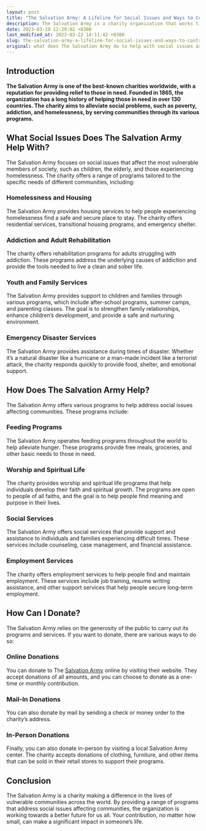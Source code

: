 ```yaml
---
layout: post
title: "The Salvation Army: A Lifeline for Social Issues and Ways to Contribute"
description: The Salvation Army is a charity organization that works tirelessly to tackle social issues by providing support and aid to those in need. They offer assistance to the homeless, poverty-stricken families, disaster victims, and those addicted to drugs and alcohol. The organization relies on donations to fund these programs and is always grateful for any support. If you would like to donate, visit their website to find out more.
date: 2023-03-19 12:29:02 +0300
last_modified_at: 2023-03-22 14:11:42 +0300
slug: the-salvation-army-a-lifeline-for-social-issues-and-ways-to-contribute
original: what does The Salvation Army do to help with social issues as a charity, how do they do it, how can i donate?
---
```

## Introduction

**The Salvation Army is one of the best-known charities worldwide, with a reputation for providing relief to those in need. Founded in 1865, the organization has a long history of helping those in need in over 130 countries. The charity aims to alleviate social problems, such as poverty, addiction, and homelessness, by serving communities through its various programs.**

## What Social Issues Does The Salvation Army Help With?

The Salvation Army focuses on social issues that affect the most vulnerable members of society, such as children, the elderly, and those experiencing homelessness. The charity offers a range of programs tailored to the specific needs of different communities, including:

### Homelessness and Housing

The Salvation Army provides housing services to help people experiencing homelessness find a safe and secure place to stay. The charity offers residential services, transitional housing programs, and emergency shelter.

### Addiction and Adult Rehabilitation

The charity offers rehabilitation programs for adults struggling with addiction. These programs address the underlying causes of addiction and provide the tools needed to live a clean and sober life.

### Youth and Family Services

The Salvation Army provides support to children and families through various programs, which include after-school programs, summer camps, and parenting classes. The goal is to strengthen family relationships, enhance children’s development, and provide a safe and nurturing environment.

### Emergency Disaster Services

The Salvation Army provides assistance during times of disaster. Whether it’s a natural disaster like a hurricane or a man-made incident like a terrorist attack, the charity responds quickly to provide food, shelter, and emotional support.

## How Does The Salvation Army Help?

The Salvation Army offers various programs to help address social issues affecting communities. These programs include:

### Feeding Programs

The Salvation Army operates feeding programs throughout the world to help alleviate hunger. These programs provide free meals, groceries, and other basic needs to those in need.

### Worship and Spiritual Life

The charity provides worship and spiritual life programs that help individuals develop their faith and spiritual growth. The programs are open to people of all faiths, and the goal is to help people find meaning and purpose in their lives.

### Social Services

The Salvation Army offers social services that provide support and assistance to individuals and families experiencing difficult times. These services include counseling, case management, and financial assistance.

### Employment Services

The charity offers employment services to help people find and maintain employment. These services include job training, resume writing assistance, and other support services that help people secure long-term employment.

## How Can I Donate?

The Salvation Army relies on the generosity of the public to carry out its programs and services. If you want to donate, there are various ways to do so:

### Online Donations

You can donate to The [Salvation Army](https://www.salvationarmy.org/) online by visiting their website. They accept donations of all amounts, and you can choose to donate as a one-time or monthly contribution.

### Mail-In Donations

You can also donate by mail by sending a check or money order to the charity’s address.

### In-Person Donations

Finally, you can also donate in-person by visiting a local Salvation Army center. The charity accepts donations of clothing, furniture, and other items that can be sold in their retail stores to support their programs.

## Conclusion

The Salvation Army is a charity making a difference in the lives of vulnerable communities across the world. By providing a range of programs that address social issues affecting communities, the organization is working towards a better future for us all. Your contribution, no matter how small, can make a significant impact in someone’s life.